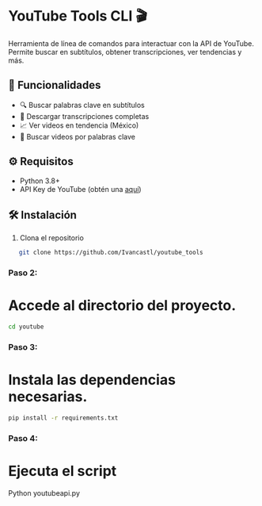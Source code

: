 # YouTube Tools CLI 🎬

Herramienta de línea de comandos para interactuar con la API de YouTube. Permite buscar en subtítulos, obtener transcripciones, ver tendencias y más.

## 🚀 Funcionalidades
- 🔍 Buscar palabras clave en subtítulos
- 📜 Descargar transcripciones completas
- 📈 Ver videos en tendencia (México)
- 🎥 Buscar videos por palabras clave

## ⚙️ Requisitos
- Python 3.8+
- API Key de YouTube (obtén una [aquí](httpsconsole.cloud.google.comapiscredentials))

## 🛠️ Instalación
1. Clona el repositorio
```bash
   git clone https://github.com/Ivancastl/youtube_tools
```

### **Paso 2:**
# Accede al directorio del proyecto.
```bash
cd youtube
```

### **Paso 3:**
# Instala las dependencias necesarias.
```bash
pip install -r requirements.txt
```

### **Paso 4:**
# Ejecuta el script
Python youtubeapi.py
```bash
